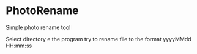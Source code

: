 # PhotoRename
Simple photo rename tool

Select directory e the program try to rename file to the format yyyyMMdd HH:mm:ss 
